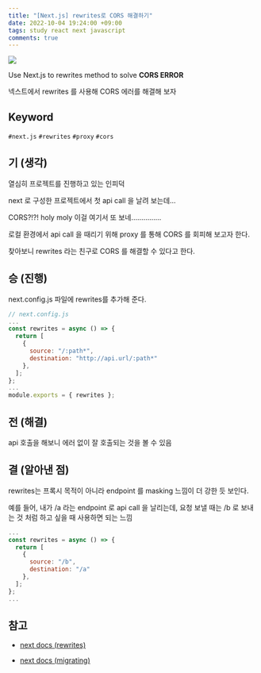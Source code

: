 ```yaml
---
title: "[Next.js] rewrites로 CORS 해결하기"
date: 2022-10-04 19:24:00 +09:00
tags: study react next javascript
comments: true
---
```


<a href="https://hits.seeyoufarm.com"><img src="https://hits.seeyoufarm.com/api/count/incr/badge.svg?url=https://infiduk.github.io/2022/10/04/rewrites.html&count_bg=%23EDD513&title_bg=%23555555&icon=&icon_color=%23E7E7E7&title=%E2%9C%A8+page+view+%E2%9C%A8&edge_flat=false" /></a>

Use Next.js to rewrites method to solve **CORS ERROR**

넥스트에서 rewrites 를 사용해 CORS 에러를 해결해 보자

## Keyword

`#next.js` `#rewrites` `#proxy` `#cors`

## 기 (생각)

열심히 프로젝트를 진행하고 있는 인피덕

next 로 구성한 프로젝트에서 첫 api call 을 날려 보는데…

CORS?!?! holy moly 이걸 여기서 또 보네……………

로컬 환경에서 api call 을 때리기 위해 proxy 를 통해 CORS 를 회피해 보고자 한다.

찾아보니 rewrites 라는 친구로 CORS 를 해결할 수 있다고 한다.

## 승 (진행)

next.config.js 파일에 rewrites를 추가해 준다.

```jsx
// next.config.js
...
const rewrites = async () => {
  return [
    {
      source: "/:path*",
      destination: "http://api.url/:path*"
    },
  ];
};
...
module.exports = { rewrites };
```

## 전 (해결)

api 호출을 해보니 에러 없이 잘 호출되는 것을 볼 수 있음

## 결 (알아낸 점)

rewrites는 프록시 목적이 아니라 endpoint 를 masking 느낌이 더 강한 듯 보인다.

예를 들어, 내가 /a 라는 endpoint 로 api call 을 날리는데, 요청 보낼 때는 /b 로 보내는 것 처럼 하고 싶을 때 사용하면 되는 느낌

```jsx
...
const rewrites = async () => {
  return [
    {
      source: "/b",
      destination: "/a"
    },
  ];
};
...
```

## 참고

- [next docs (rewrites)](https://nextjs.org/docs/api-reference/next.config.js/rewrites)

- [next docs (migrating)](https://nextjs.org/docs/migrating/incremental-adoption)
